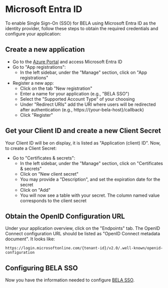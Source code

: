 # Microsoft Entra ID
To enable Single Sign-On (SSO) for BELA using Microsoft Entra ID as the identity provider, follow these steps to obtain the required credentials and configure your application:

## Create a new application
- Go to the [Azure Portal](https://portal.azure.com/) and access Microsoft Entra ID
- Go to "App registrations":
  - In the left sidebar, under the "Manage" section, click on "App registrations"
- Register a new app:
  - Click on the tab "New registration"
  - Enter a name for your application (e.g., "BELA SSO")
  - Select the "Supported Account Type" of your choosing
  - Under "Redirect URIs" add the URI where users will be redirected after authentication (e.g., https://{your-bela-host}/callback)
  - Click "Register"

## Get your Client ID and create a new Client Secret
Your Client ID will be on display, it is listed as "Application (client) ID". Now, to create a Client Secret:
- Go to "Certificates & secrets":
  - In the left sidebar, under the "Manage" section, click on "Certificates & secrets"
  - Click on "New client secret"
  - You may provide a "Description", and set the expiration date for the secret
  - Click on "Add"
  - You will now see a table with your secret. The column named value corresponds to the client secret

## Obtain the OpenID Configuration URL
Under your application overview, click on the "Endpoints" tab. The OpenID Connect configuration URL should be listed as "OpenID Connect metadata document". It looks like:
```
https://login.microsoftonline.com/{tenant-id}/v2.0/.well-known/openid-configuration
```

## Configuring BELA SSO
Now you have the information needed to configure [BELA SSO](/reference/Client-Controlled-Deployment.md).

